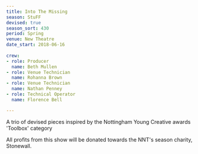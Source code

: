 ```yaml
---
title: Into The Missing
season: StuFF
devised: true 
season_sort: 430
period: Spring
venue: New Theatre
date_start: 2018-06-16
  
crew:
- role: Producer 
  name: Beth Mullen 
- role: Venue Technician
  name: Rohanna Brown
- role: Venue Technician
  name: Nathan Penney
- role: Technical Operator
  name: Florence Bell

---
```


A trio of devised pieces inspired by the Nottingham Young Creative awards 'Toolbox' category

All profits from this show will be donated towards the NNT's season charity, Stonewall.
